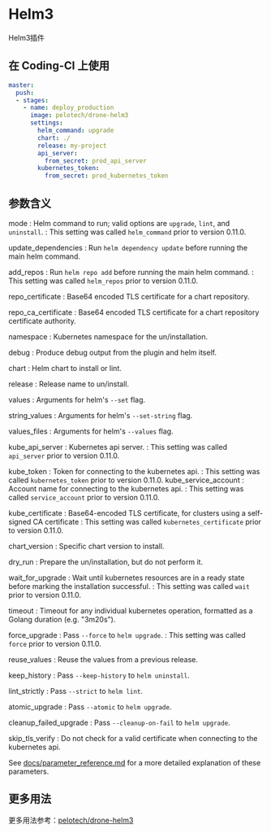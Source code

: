 # Helm3

Helm3插件

## 在 Coding-CI 上使用

```yml
master:
  push:
  - stages:
    - name: deploy_production
      image: pelotech/drone-helm3
      settings:
        helm_command: upgrade
        chart: ./
        release: my-project
        api_server:
          from_secret: prod_api_server
        kubernetes_token:
          from_secret: prod_kubernetes_token

```

## 参数含义

mode
: Helm command to run; valid options are `upgrade`, `lint`, and `uninstall`.
: This setting was called `helm_command` prior to version 0.11.0. 

update_dependencies
: Run `helm dependency update` before running the main helm command.

add_repos
: Run `helm repo add` before running the main helm command.
: This setting was called `helm_repos` prior to version 0.11.0.

repo_certificate
: Base64 encoded TLS certificate for a chart repository.

repo_ca_certificate
: Base64 encoded TLS certificate for a chart repository certificate authority.

namespace
: Kubernetes namespace for the un/installation.

debug
: Produce debug output from the plugin and helm itself. 

chart
: Helm chart to install or lint.

release
: Release name to un/install.

values
: Arguments for helm's `--set` flag.

string_values
: Arguments for helm's `--set-string` flag.

values_files
: Arguments for helm's `--values` flag.

kube_api_server
: Kubernetes api server.
: This setting was called `api_server` prior to version 0.11.0.

kube_token
: Token for connecting to the kubernetes api.
: This setting was called `kubernetes_token` prior to version 0.11.0.
kube_service_account
: Account name for connecting to the kubernetes api.
: This setting was called `service_account` prior to version 0.11.0.

kube_certificate
: Base64-encoded TLS certificate, for clusters using a self-signed CA certificate
: This setting was called `kubernetes_certificate` prior to version 0.11.0.

chart_version
: Specific chart version to install.

dry_run
: Prepare the un/installation, but do not perform it.

wait_for_upgrade
: Wait until kubernetes resources are in a ready state before marking the installation successful.
: This setting was called `wait` prior to version 0.11.0.

timeout
: Timeout for any individual kubernetes operation, formatted as a Golang duration (e.g. "3m20s").

force_upgrade
: Pass `--force` to `helm upgrade`.
: This setting was called `force` prior to version 0.11.0.

reuse_values
: Reuse the values from a previous release.

keep_history
: Pass `--keep-history` to `helm uninstall`.

lint_strictly
: Pass `--strict` to `helm lint`.

atomic_upgrade
: Pass `--atomic` to `helm upgrade`.

cleanup_failed_upgrade
: Pass `--cleanup-on-fail` to `helm upgrade`.

skip_tls_verify
: Do not check for a valid certificate when connecting to the kubernetes api.

See [docs/parameter_reference.md](https://github.compelotech/drone-helm3/blob/master/docs/parameter_reference.md) for a more detailed explanation of these parameters.

## 更多用法

更多用法参考：[pelotech/drone-helm3](https://github.com/pelotech/drone-helm3)
